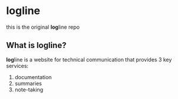 # logline
this is the original **log**line repo





## What is logline? 

**log**line is a website for technical communication that provides 3 key services: 
1. documentation
1. summaries
1. note-taking 


